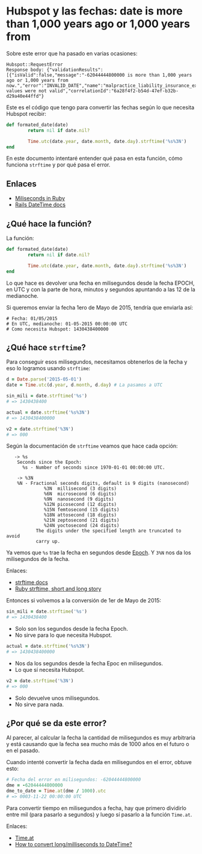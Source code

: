 # Hubspot y las fechas: date is more than 1,000 years ago or 1,000 years from
Sobre este error que ha pasado en varias ocasiones:
```
Hubspot::RequestError
Response body: {"validationResults":[{"isValid":false,"message":"-62044444800000 is more than 1,000 years ago or 1,000 years from now.","error":"INVALID_DATE","name":"malpractice_liability_insurance_expiration"}],"status":"error","message":"Property values were not valid","correlationId":"6a28f4f2-b54d-47ef-b32b-d29a40e44ffd"}
```

Este es el código que tengo para convertir las fechas según lo que necesita Hubspot recibir:
```ruby
def formated_date(date)
		return nil if date.nil?

		Time.utc(date.year, date.month, date.day).strftime('%s%3N')
end
```

En este documento intentaré entender qué pasa en esta función, cómo funciona `strftime` y por qué pasa el error.

## Enlaces

- [Miliseconds in Ruby](https://dev.to/bdavidxyz/milliseconds-in-ruby-3g9l)
- [Rails DateTime docs](https://api.rubyonrails.org/classes/DateTime.html)

## ¿Qué hace la función?

La función:
```ruby
def formated_date(date)
		return nil if date.nil?

		Time.utc(date.year, date.month, date.day).strftime('%s%3N')
end
```

Lo que hace es devolver una fecha en milisegundos desde la fecha EPOCH, en UTC y con la parte de hora, minutos y segundos apuntando a las 12 de la medianoche.

Si queremos enviar la fecha 1ero de Mayo de 2015, tendría que enviarla así:
```
# Fecha: 01/05/2015
# En UTC, medianoche: 01-05-2015 00:00:00 UTC
# Como necesita Hubspot: 1430438400000
```


## ¿Qué hace `strftime`?

Para conseguir esos milisegundos, necesitamos obtenerlos de la fecha y eso lo logramos usando `strftime`:
```ruby
d = Date.parse('2015-05-01')
date = Time.utc(d.year, d.month, d.day) # La pasamos a UTC

sin_mili = date.strftime('%s')
# => 1430438400

actual = date.strftime('%s%3N')
# => 1430438400000

v2 = date.strftime('%3N')
# => 000
```

Según la documentación de `strftime` veamos que hace cada opción:
```
   -> %s
    Seconds since the Epoch:
      %s - Number of seconds since 1970-01-01 00:00:00 UTC.
    
    -> %3N
    %N - Fractional seconds digits, default is 9 digits (nanosecond)
              %3N  millisecond (3 digits)
              %6N  microsecond (6 digits)
              %9N  nanosecond (9 digits)
              %12N picosecond (12 digits)
              %15N femtosecond (15 digits)
              %18N attosecond (18 digits)
              %21N zeptosecond (21 digits)
              %24N yoctosecond (24 digits)
           The digits under the specified length are truncated to avoid
           carry up.
```

Ya vemos que `%s` trae la fecha en segundos desde [Epoch](https://en.wikipedia.org/wiki/Epoch_(computing)). Y `3%N` nos da los milisegundos de la fecha.

Enlaces:

- [strftime docs](https://devdocs.io/ruby~3/time#method-i-strftime)
- [Ruby strftime, short and long story](https://www.bootrails.com/blog/ruby-strftime-short-and-long-story/)

Entonces si volvemos a la conversión de 1er de Mayo de 2015:

```ruby
sin_mili = date.strftime('%s')
# => 1430438400
```

- Solo son los segundos desde la fecha Epoch.
- No sirve para lo que necesita Hubspot.

```ruby
actual = date.strftime('%s%3N')
# => 1430438400000
```
  
- Nos da los segundos desde la fecha Epoc en milisegundos.
- Lo que sí necesita Hubspot.

```ruby
v2 = date.strftime('%3N')
# => 000
```

- Solo devuelve unos milisegundos.
- No sirve para nada.


## ¿Por qué se da este error?

Al parecer, al calcular la fecha la cantidad de milisegundos es muy arbitraria y está causando que la fecha sea mucho más de 1000 años en el futuro o en el pasado.

Cuando intenté convertir la fecha dada en milisegundos en el error, obtuve esto:
```ruby
# Fecha del error en milisegundos: -62044444800000
dme = -62044444800000
dme_to_date = Time.at(dme / 1000).utc
# => 0003-11-22 00:00:00 UTC
```

Para convertir tiempo en milisegundos a fecha, hay que primero dividirlo entre mil (para pasarlo a segundos) y luego sí pasarlo a la función `Time.at`.

Enlaces:

- [Time.at](https://ruby-doc.org/core-2.7.1/Time.html#method-c-at)
- [How to convert long/milliseconds to DateTime?](https://www.ruby-forum.com/t/re-how-to-convert-long-milliseconds-to-datetime/73488)

